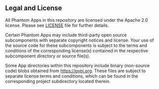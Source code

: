 
## Legal and License

All Phantom Apps in this repository are licensed under the Apache 2.0 license. Please see [LICENSE](https://github.com/phantomcyber/phantom-apps/blob/master/LICENSE) file for further details.

Certain Phantom Apps may include third-party open source subcomponents with separate copyright notices and license.  Your use of the source code for these subcomponents is subject to the terms and conditions of the corresponding license(s) contained in the respective subcomponent directory or source file(s).

Some App directories within this repository include binary (non-source code) blobs obtained from https://pypi.org. These files are subject to separate license terms and conditions, which can be found in the corresponding project subdirectory located therein.
